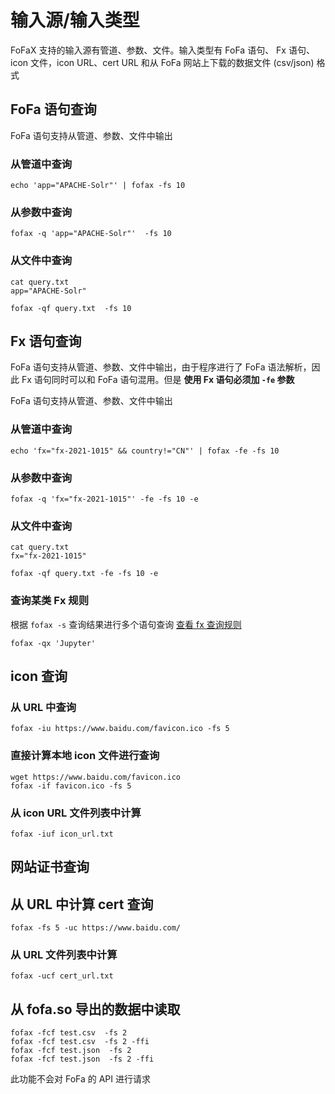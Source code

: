 # 输入源/输入类型

FoFaX 支持的输入源有管道、参数、文件。输入类型有 FoFa 语句、 Fx 语句、icon 文件，icon URL、cert URL 和从 FoFa 网站上下载的数据文件 (csv/json) 格式

## FoFa 语句查询

FoFa 语句支持从管道、参数、文件中输出

### 从管道中查询

```shell
echo 'app="APACHE-Solr"' | fofax -fs 10 
```

### 从参数中查询

```shell
fofax -q 'app="APACHE-Solr"'  -fs 10 
```

### 从文件中查询

```
cat query.txt
app="APACHE-Solr"
```

```shell
fofax -qf query.txt  -fs 10
```

## Fx 语句查询

FoFa 语句支持从管道、参数、文件中输出，由于程序进行了 FoFa 语法解析，因此 Fx 语句同时可以和 FoFa 语句混用。但是 **使用 Fx 语句必须加 `-fe` 参数** 

FoFa 语句支持从管道、参数、文件中输出

### 从管道中查询

```shell
echo 'fx="fx-2021-1015" && country!="CN"' | fofax -fe -fs 10 
```

### 从参数中查询

```shell
fofax -q 'fx="fx-2021-1015"' -fe -fs 10 -e 
```

### 从文件中查询

```
cat query.txt
fx="fx-2021-1015"
```

```shell
fofax -qf query.txt -fe -fs 10 -e 
```

### 查询某类 Fx 规则

根据 `fofax -s` 查询结果进行多个语句查询 [查看 fx 查询规则](/fx/search.html#%E6%90%9C%E7%B4%A2-fx-%E8%A7%84%E5%88%99)

```
fofax -qx 'Jupyter'
```



##   icon 查询

### 从 URL 中查询

```
fofax -iu https://www.baidu.com/favicon.ico -fs 5
```

### 直接计算本地 icon 文件进行查询

```
wget https://www.baidu.com/favicon.ico
fofax -if favicon.ico -fs 5
```

### 从 icon URL 文件列表中计算

```
fofax -iuf icon_url.txt 
```

## 网站证书查询

## 从 URL 中计算 cert 查询

```
fofax -fs 5 -uc https://www.baidu.com/
```

### 从 URL 文件列表中计算

```
fofax -ucf cert_url.txt 
```

## 从 fofa.so 导出的数据中读取

```
fofax -fcf test.csv  -fs 2 
fofax -fcf test.csv  -fs 2 -ffi  
fofax -fcf test.json  -fs 2 
fofax -fcf test.json  -fs 2 -ffi
```
此功能不会对 FoFa 的 API 进行请求

